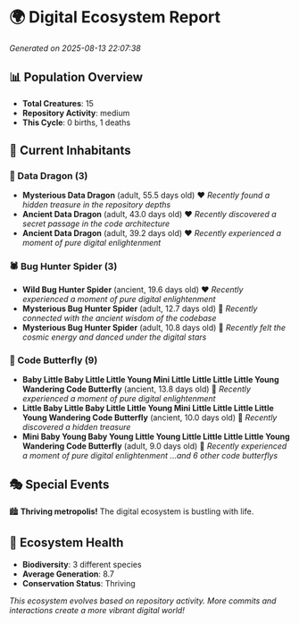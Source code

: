 # 🌍 Digital Ecosystem Report
*Generated on 2025-08-13 22:07:38*

## 📊 Population Overview
- **Total Creatures**: 15
- **Repository Activity**: medium
- **This Cycle**: 0 births, 1 deaths

## 👥 Current Inhabitants

### 🐉 Data Dragon (3)
- **Mysterious Data Dragon** (adult, 55.5 days old) ❤️
  *Recently found a hidden treasure in the repository depths*
- **Ancient Data Dragon** (adult, 43.0 days old) ❤️
  *Recently discovered a secret passage in the code architecture*
- **Ancient Data Dragon** (adult, 39.2 days old) ❤️
  *Recently experienced a moment of pure digital enlightenment*

### 🕷️ Bug Hunter Spider (3)
- **Wild Bug Hunter Spider** (ancient, 19.6 days old) ❤️
  *Recently experienced a moment of pure digital enlightenment*
- **Mysterious Bug Hunter Spider** (adult, 12.7 days old) 💛
  *Recently connected with the ancient wisdom of the codebase*
- **Mysterious Bug Hunter Spider** (adult, 10.8 days old) 💛
  *Recently felt the cosmic energy and danced under the digital stars*

### 🦋 Code Butterfly (9)
- **Baby Little Baby Little Little Young Mini Little Little Little Little Young Wandering Code Butterfly** (ancient, 13.8 days old) 💛
  *Recently experienced a moment of pure digital enlightenment*
- **Little Baby Little Baby Little Little Young Mini Little Little Little Little Young Wandering Code Butterfly** (ancient, 10.0 days old) 💚
  *Recently discovered a hidden treasure*
- **Mini Baby Young Baby Young Little Young Little Little Little Little Young Wandering Code Butterfly** (adult, 9.0 days old) 💚
  *Recently experienced a moment of pure digital enlightenment*
  *...and 6 other code butterflys*

## 🎭 Special Events

🏙️ **Thriving metropolis!** The digital ecosystem is bustling with life.

## 🔬 Ecosystem Health
- **Biodiversity**: 3 different species
- **Average Generation**: 8.7
- **Conservation Status**: Thriving

*This ecosystem evolves based on repository activity. More commits and interactions create a more vibrant digital world!*